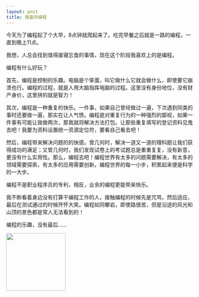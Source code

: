 ```yaml
---
layout: post
title: 我喜欢编程
---
```


今天为了编程起了个大早，8点钟就爬起来了。吃完早餐之后就是一路的编程，一直到晚上11点。

我想，人总会找到值得废寝忘食的事情，现在这个阶段我喜欢上的是编程。

编程有什么好玩？

首先，编程是控制的乐趣。电脑是个笨蛋，叫它做什么它就会做什么，即使要它崩溃也行。编程的过程，就是人用大脑指挥电脑的过程。这里没有身份地位，没有财产身价，这里拼的就是智力！

其次，编程是一种重复的快乐。一件事，如果自己曾经做过一遍，下次遇到同类的事时还要做一遍，那实在让人气愤。编程是对重复行为的一种强烈的鄙视，如果一件事有可能让我做两次，那我就将解决方法打包。让那些重复填写的登记资料见鬼去吧！我要为资料设置统一资源定位符，要看自己看去吧！

然后，编程带来解决问题的的快感。曾几何时，解决一道又一道的理科题让我们获得成功的满足；又曾几何时，我们发现试卷上的考试题总是重重复复，没有新意，更没有什么实用性。那么，编程去吧！编程世界有太多的问题需要解决，有太多的领域需要探索，有太多的应用需要创新。编程世界的每一小步，积累起来便是科学的一大步。

编程不是职业程序员的专利，相反，业余的编程更能带来快乐。

我不断看着身边没有打算干编程工作的人，接触编程的时候先是咒骂，然后适应，最后在测试通过的时候开怀大笑。编程如同攀岩，即使路很苦，但是沿途的风光和山顶的景色都是常人无法看到的！

编程的乐趣，没有最后……

<a href="http://chloerei.com/wp-content/uploads/2010/04/keepitsimplestupidkiss_thumb.png"><img class="alignnone size-full wp-image-152" title="keepitsimplestupidkiss_thumb" src="http://chloerei.com/wp-content/uploads/2010/04/keepitsimplestupidkiss_thumb.png" alt="" width="160" height="155" /></a>
